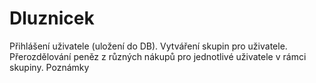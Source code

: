 # Dluznicek
Přihlášení uživatele (uložení do DB). Vytváření skupin pro uživatele. Přerozdělování peněz z různých nákupů pro jednotlivé uživatele v rámci skupiny. Poznámky
